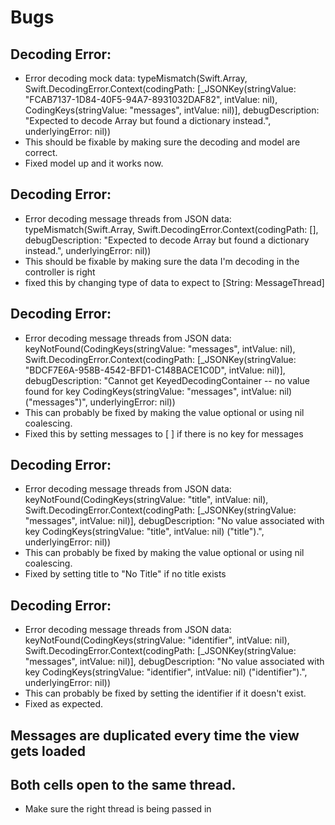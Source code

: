 #  Bugs

## Decoding Error: 
- Error decoding mock data: typeMismatch(Swift.Array<Any>, Swift.DecodingError.Context(codingPath: [_JSONKey(stringValue: "FCAB7137-1D84-40F5-94A7-8931032DAF82", intValue: nil), CodingKeys(stringValue: "messages", intValue: nil)], debugDescription: "Expected to decode Array<Any> but found a dictionary instead.", underlyingError: nil))
- This should be fixable by making sure the decoding and model are correct.
- Fixed model up and it works now.

## Decoding Error: 
- Error decoding message threads from JSON data: typeMismatch(Swift.Array<Any>, Swift.DecodingError.Context(codingPath: [], debugDescription: "Expected to decode Array<Any> but found a dictionary instead.", underlyingError: nil))
- This should be fixable by making sure the data I'm decoding in the controller is right
- fixed this by changing type of data to expect to [String: MessageThread]

## Decoding Error:
- Error decoding message threads from JSON data: keyNotFound(CodingKeys(stringValue: "messages", intValue: nil), Swift.DecodingError.Context(codingPath: [_JSONKey(stringValue: "BDCF7E6A-958B-4542-BFD1-C148BACE1C0D", intValue: nil)], debugDescription: "Cannot get KeyedDecodingContainer<GenericCodingKeys> -- no value found for key CodingKeys(stringValue: \"messages\", intValue: nil) (\"messages\")", underlyingError: nil))
- This can probably be fixed by making the value optional or using nil coalescing.
- Fixed this by setting messages to [ ] if there is no key for messages 

## Decoding Error:
- Error decoding message threads from JSON data: keyNotFound(CodingKeys(stringValue: "title", intValue: nil), Swift.DecodingError.Context(codingPath: [_JSONKey(stringValue: "messages", intValue: nil)], debugDescription: "No value associated with key CodingKeys(stringValue: \"title\", intValue: nil) (\"title\").", underlyingError: nil))
- This can probably be fixed by making the value optional or using nil coalescing.
- Fixed by setting title to "No Title" if no title exists

## Decoding Error: 
- Error decoding message threads from JSON data: keyNotFound(CodingKeys(stringValue: "identifier", intValue: nil), Swift.DecodingError.Context(codingPath: [_JSONKey(stringValue: "messages", intValue: nil)], debugDescription: "No value associated with key CodingKeys(stringValue: \"identifier\", intValue: nil) (\"identifier\").", underlyingError: nil))
- This can probably be fixed by setting the identifier if it doesn't exist.
- Fixed as expected.

## Messages are duplicated every time the view gets loaded







## Both cells open to the same thread.
- Make sure the right thread is being passed in
